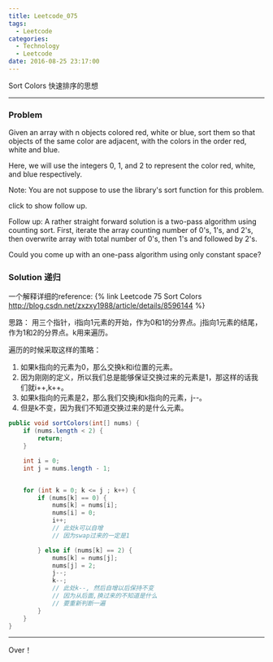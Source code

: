 ```yaml
---
title: Leetcode_075
tags:
  - Leetcode
categories:
  - Technology
  - Leetcode
date: 2016-08-25 23:17:00
---
```

Sort Colors
快速排序的思想
<!-- more -->

***

### Problem
Given an array with n objects colored red, white or blue, sort them so that objects of the same color are adjacent, with the colors in the order red, white and blue.

Here, we will use the integers 0, 1, and 2 to represent the color red, white, and blue respectively.

Note:
You are not suppose to use the library's sort function for this problem.

click to show follow up.

Follow up:
A rather straight forward solution is a two-pass algorithm using counting sort.
First, iterate the array counting number of 0's, 1's, and 2's, then overwrite array with total number of 0's, then 1's and followed by 2's.

Could you come up with an one-pass algorithm using only constant space?


### Solution 递归

一个解释详细的reference: {% link Leetcode 75 Sort Colors http://blog.csdn.net/zxzxy1988/article/details/8596144 %}

思路：
用三个指针，i指向1元素的开始，作为0和1的分界点。j指向1元素的结尾，作为1和2的分界点。k用来遍历。

遍历的时候采取这样的策略：
1. 如果k指向的元素为0，那么交换k和i位置的元素。
2. 因为刚刚的定义，所以我们总是能够保证交换过来的元素是1，那这样的话我们就i++,k++。
3. 如果k指向的元素是2，那么我们交换j和k指向的元素，j--。
4. 但是k不变，因为我们不知道交换过来的是什么元素。

``` java
public void sortColors(int[] nums) {
    if (nums.length < 2) {
        return;
    }

    int i = 0;
    int j = nums.length - 1;


    for (int k = 0; k <= j ; k++) {
        if (nums[k] == 0) {
            nums[k] = nums[i];
            nums[i] = 0;
            i++;
            // 此处k可以自增
            // 因为swap过来的一定是1

        } else if (nums[k] == 2) {
            nums[k] = nums[j];
            nums[j] = 2;
            j--;
            k--;
            // 此处k--, 然后自增以后保持不变
            // 因为从后面,换过来的不知道是什么
            // 要重新判断一遍
        }
    }
}
``` 


*** 

Over！










































